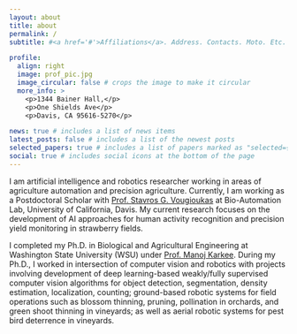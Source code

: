 ```yaml
---
layout: about
title: about
permalink: /
subtitle: #<a href='#'>Affiliations</a>. Address. Contacts. Moto. Etc.

profile:
  align: right
  image: prof_pic.jpg
  image_circular: false # crops the image to make it circular
  more_info: >
    <p>1344 Bainer Hall,</p>
    <p>One Shields Ave</p>
    <p>Davis, CA 95616-5270</p>

news: true # includes a list of news items
latest_posts: false # includes a list of the newest posts
selected_papers: true # includes a list of papers marked as "selected={true}"
social: true # includes social icons at the bottom of the page
---
```


I am artificial intelligence and robotics researcher working in areas of agriculture automation and precision agriculture. Currently, I am working as a Postdoctoral Scholar with [Prof. Stavros G. Vougioukas](https://faculty.engineering.ucdavis.edu/vougioukas/) at Bio-Automation Lab, University of California, Davis. My current research focuses on the development of AI approaches for human activity recognition and precision yield monitoring in strawberry fields.

I completed my Ph.D. in Biological and Agricultural Engineering at Washington State University (WSU) under [Prof. Manoj Karkee](https://labs.wsu.edu/karkee-ag-robotics/). During my Ph.D., I worked in intersection of computer vision and robotics with projects involving development of deep learning-based weakly/fully supervised computer vision algorithms for object detection, segmentation, density estimation, localization, counting; ground-based robotic systems for field operations such as blossom thinning, pruning, pollination in orchards, and green shoot thinning in vineyards; as well as aerial robotic systems for pest bird deterrence in vineyards.

<!-- Write your biography here. Tell the world about yourself. Link to your favorite [subreddit](http://reddit.com). You can put a picture in, too. The code is already in, just name your picture `prof_pic.jpg` and put it in the `img/` folder.

Put your address / P.O. box / other info right below your picture. You can also disable any of these elements by editing `profile` property of the YAML header of your `_pages/about.md`. Edit `_bibliography/papers.bib` and Jekyll will render your [publications page](/al-folio/publications/) automatically.

Link to your social media connections, too. This theme is set up to use [Font Awesome icons](https://fontawesome.com/) and [Academicons](https://jpswalsh.github.io/academicons/), like the ones below. Add your Facebook, Twitter, LinkedIn, Google Scholar, or just disable all of them. -->
